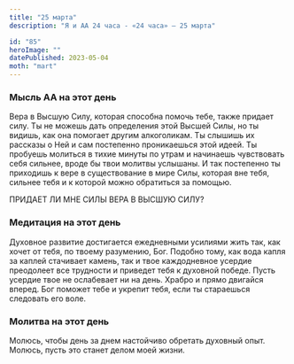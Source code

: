 ```yaml
---
title: "25 марта"
description: "Я и АА 24 часа - «24 часа» — 25 марта"

id: "85"
heroImage: ""
datePublished: 2023-05-04
moth: "mart"
---
```


### Мысль АА на этот день

Вера в Высшую Силу, которая способна помочь тебе, также придает силу. Ты не
можешь дать определения этой Высшей Силы, но ты видишь, как она помогает
другим алкоголикам. Ты слышишь их рассказы о Ней и сам постепенно проникаешься
этой идеей. Ты пробуешь молиться в тихие минуты по утрам и начинаешь
чувствовать себя сильнее, вроде бы твои молитвы услышаны. И так постепенно ты
приходишь к вере в существование в мире Силы, которая вне тебя, сильнее тебя и
к которой можно обратиться за помощью.

ПРИДАЕТ ЛИ МНЕ СИЛЫ ВЕРА В ВЫСШУЮ СИЛУ?

### Медитация на этот день

Духовное развитие достигается ежедневными усилиями жить так, как хочет от
тебя, по твоему разумению, Бог. Подобно тому, как вода капля за каплей
стачивает камень, так и твое каждодневное усердие преодолеет все трудности и
приведет тебя к духовной победе. Пусть усердие твое не ослабевает ни на день.
Храбро и прямо двигайся вперед. Бог поможет тебе и укрепит тебя, если ты
стараешься следовать его воле.

### Молитва на этот день

Молюсь, чтобы день за днем настойчиво обретать духовный опыт. Молюсь, пусть
это станет делом моей жизни.
